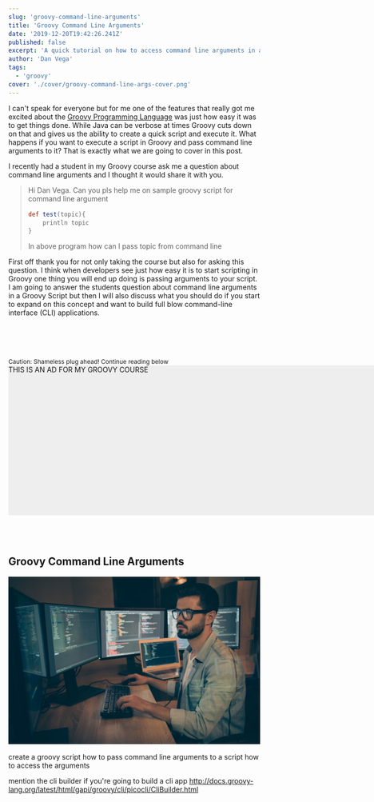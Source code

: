 ```yaml
---
slug: 'groovy-command-line-arguments'
title: 'Groovy Command Line Arguments'
date: '2019-12-20T19:42:26.241Z'
published: false
excerpt: 'A quick tutorial on how to access command line arguments in a Groovy Script'
author: 'Dan Vega'
tags:
  - 'groovy'
cover: './cover/groovy-command-line-args-cover.png'
---
```


I can't speak for everyone but for me one of the features that really got me excited about the [Groovy Programming Language](https://groovy-lang.org) was just how easy it was to get things done. While Java can be verbose at times Groovy cuts down on that and gives us the ability to create a quick script and execute it. What happens if you want to execute a script in Groovy and pass command line arguments to it? That is exactly what we are going to cover in this post.

I recently had a student in my Groovy course ask me a question about command line arguments and I thought it would share it with you.

<blockquote>
Hi Dan Vega. Can you pls help me on sample groovy script for command line argument

```groovy
def test(topic){
    println topic
}
```

In above program how can I pass topic from command line
</blockquote>

First off thank you for not only taking the course but also for asking this question. I think when developers see just how easy it is to start scripting in Groovy one thing you will end up doing is passing arguments to your script. I am going to answer the students question about command line arguments in a Groovy Script but then I will also discuss what you should do if you start to expand on this concept and want to build full blow command-line interface (CLI) applications.

<!--- start groovy course ad --->
<div class="ad course-add" style="width:2000px !important; margin: 80px 0px;">
  <small style="font-size:12px;">Caution: Shameless plug ahead! Continue reading below</small>
  <div class="course-ad groovy" style="height: 300px; background-color:#eee;">
  THIS IS AN AD FOR MY GROOVY COURSE
  </div>
</div>
<!--- end groovy course ad --->

## Groovy Command Line Arguments

![Groovy Command Line Arguments](./man-at-computer.jpg)

create a groovy script
how to pass command line arguments to a script
how to access the arguments


mention the cli builder if you're going to build a cli app
http://docs.groovy-lang.org/latest/html/gapi/groovy/cli/picocli/CliBuilder.html


